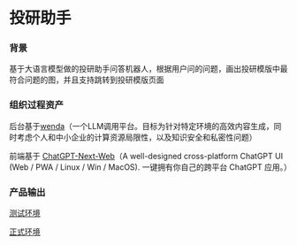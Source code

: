 # 投研助手

### 背景

基于大语言模型做的投研助手问答机器人，根据用户问的问题，画出投研模版中最符合问题的图，并且支持跳转到投研模版页面





### 组织过程资产

后台基于[wenda](https://github.com/wenda-LLM/wenda)（一个LLM调用平台。目标为针对特定环境的高效内容生成，同时考虑个人和中小企业的计算资源局限性，以及知识安全和私密性问题）

前端基于 [ChatGPT-Next-Web](https://github.com/Yidadaa/ChatGPT-Next-Web)（A well-designed cross-platform ChatGPT UI (Web / PWA / Linux / Win / MacOS). 一键拥有你自己的跨平台 ChatGPT 应用。）





### 产品输出

[测试环境](http://aigle-dev.qutke.cn/resbot/)

[正式环境](https://pro.fofinvesting.com/resbot/)





